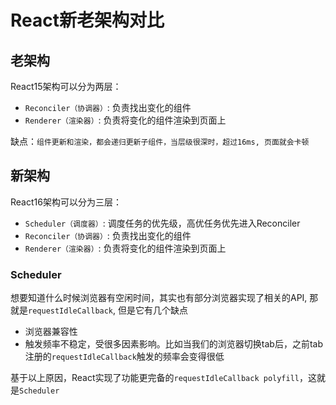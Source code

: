 # React新老架构对比

## 老架构
React15架构可以分为两层：
+ `Reconciler（协调器）`: 负责找出变化的组件
+ `Renderer（渲染器）`: 负责将变化的组件渲染到页面上

缺点：`组件更新和渲染，都会递归更新子组件，当层级很深时，超过16ms, 页面就会卡顿`


## 新架构
React16架构可以分为三层：

+ `Scheduler（调度器）`: 调度任务的优先级，高优任务优先进入Reconciler
+ `Reconciler（协调器）`: 负责找出变化的组件
+ `Renderer（渲染器）`: 负责将变化的组件渲染到页面上


### Scheduler

想要知道什么时候浏览器有空闲时间，其实也有部分浏览器实现了相关的API, 那就是`requestIdleCallback`, 但是它有几个缺点
+ 浏览器兼容性
+ 触发频率不稳定，受很多因素影响。比如当我们的浏览器切换tab后，之前tab注册的`requestIdleCallback`触发的频率会变得很低

基于以上原因，React实现了功能更完备的`requestIdleCallback polyfill`，这就是`Scheduler`